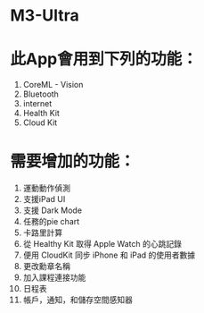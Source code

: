 # M3-UItra

# 此App會用到下列的功能：
1. CoreML - Vision
2. Bluetooth 
3. internet
4. Health Kit
5. Cloud Kit

# 需要增加的功能：
1. 運動動作偵測
2. 支援iPad UI
3. 支援 Dark Mode
4. 任務的pie chart 
5. 卡路里計算
6. 從 Healthy Kit 取得 Apple Watch 的心跳記錄
7. 便用 CloudKit 同步 iPhone 和 iPad 的使用者數據
8. 更改勳章名稱
9. 加入課程連接功能
10. 日程表
11. 帳戶，通知，和儲存空間感知器
